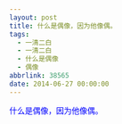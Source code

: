 ```yaml
---
layout: post
title: 什么是偶像，因为他像偶。
tags:
  - 一清二白
  - 一清二白
  - 什么是偶像
  - 偶像
abbrlink: 38565
date: 2014-06-27 00:00:00
---
```


<!-- build time:Sat Jun 23 2018 12:05:15 GMT+0800 (中国标准时间) -->

<span style="color:#00f">什么是偶像，因为他像偶。</span>
<!-- rebuild by neat -->